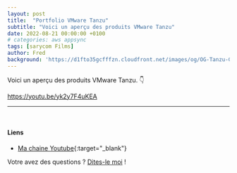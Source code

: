 ```yaml
---
layout: post
title:  "Portfolio VMware Tanzu"
subtitle: "Voici un aperçu des produits VMware Tanzu"
date: 2022-08-21 00:00:00 +0100
# categories: aws appsync
tags: [sarycom Films]
author: Fred
background: 'https://d1fto35gcfffzn.cloudfront.net/images/og/OG-Tanzu-General-Dark.png'
---
```


Voici un aperçu des produits VMware Tanzu. 👇


https://youtu.be/yk2y7F4uKEA

--- 
<p/>
&nbsp;

#### Liens 

- [Ma chaine Youtube](https://www.youtube.com/user/fredo8210){:target="_blank"} 

Votre avez des questions ? [Dites-le moi](mailto:frederic.klein@gmail.com) !
